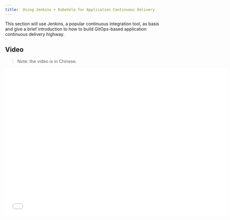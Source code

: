 ```yaml
---
title:  Using Jenkins + KubeVela for Application Continuous Delivery
---
```


This section will use Jenkins, a popular continuous integration tool, as basis and give a brief introduction to how to build GitOps-based application continuous delivery highway.

## Video

> Note: the video is in Chinese.

<iframe height="480" width="720" src="//player.bilibili.com/player.html?aid=809353964&bvid=BV1A34y1k756&cid=515003117&page=1&high_quality=1" scrolling="no" border="0" frameborder="no" framespacing="0" allowfullscreen="true"> </iframe>

